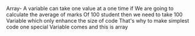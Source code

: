 Array- A variable can take one value at a one time if We are going to calculate the average of marks Of 100 student then we need to take 100 Variable which only enhance the size of code That's why to make simplest code one special Variable comes and this is array

